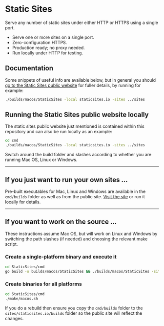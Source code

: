 # Static Sites

Serve any number of static sites under either HTTP or HTTPS using a single port.

* Serve one or more sites on a single port.
* Zero-configuration HTTPS.
* Production ready; no proxy needed.
* Run locally under HTTP for testing.

## Documentation

Some snippets of useful info are available below, but in general you should [go to the Static Sites public website](http://localhost:8000) for fuller details, by running for example:

``` sh
./builds/macos/StaticSites -local staticsites.io -sites ../sites
```

## Running the Static Sites public website locally

The static sites public website just mentioned is contained within this repository and can also be run locally as an example:

``` sh
cd cmd
./builds/macos/StaticSites -local staticsites.io -sites ../sites
```

Switch around the build folder and slashes according to whether you are running Mac OS, Linux or Windows.

---

## If you just want to run your own sites ...

Pre-built executables for Mac, Linux and Windows are available in the ```cmd/builds``` folder as well as from the public site. [Visit the site](https://staticsites.io) or run it locally for details.

---

## If you want to work on the source ...

These instructions assume Mac OS, but will work on Linux and Windows by switching the path slashes (if needed) and choosing the relevant make script.

### Create a single-platform binary and execute it

``` sh
cd StaticSites/cmd
go build -o builds/macos/StaticSites && ./builds/macos/StaticSites -sites ../sites -port 3000
```

### Create binaries for all platforms

``` sh
cd StaticSites/cmd
./make/macos.sh
```

If you do a rebuild then ensure you copy the ```cmd/builds``` folder to the ```sites/staticsites.io/builds``` folder so the public site will reflect the changes.

